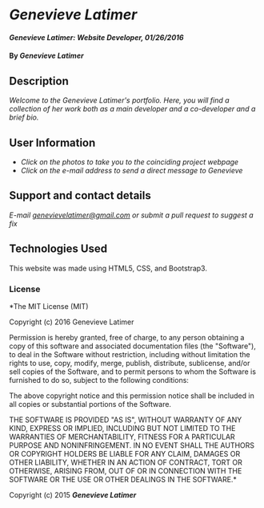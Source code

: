 # _Genevieve Latimer_

#### _Genevieve Latimer: Website Developer, 01/26/2016_

#### By _**Genevieve Latimer**_

## Description

_Welcome to the Genevieve Latimer's portfolio.  Here, you will find a collection of her work both as a main developer and a co-developer and a brief bio._

## User Information

* _Click on the photos to take you to the coinciding project webpage_
* _Click on the e-mail address to send a direct message to Genevieve_

## Support and contact details

_E-mail genevievelatimer@gmail.com or submit a pull request to suggest a fix_

## Technologies Used

This website was made using HTML5, CSS, and Bootstrap3.

### License

*The MIT License (MIT)

Copyright (c) 2016 Genevieve Latimer

Permission is hereby granted, free of charge, to any person obtaining a copy
of this software and associated documentation files (the "Software"), to deal
in the Software without restriction, including without limitation the rights
to use, copy, modify, merge, publish, distribute, sublicense, and/or sell
copies of the Software, and to permit persons to whom the Software is
furnished to do so, subject to the following conditions:

The above copyright notice and this permission notice shall be included in all
copies or substantial portions of the Software.

THE SOFTWARE IS PROVIDED "AS IS", WITHOUT WARRANTY OF ANY KIND, EXPRESS OR
IMPLIED, INCLUDING BUT NOT LIMITED TO THE WARRANTIES OF MERCHANTABILITY,
FITNESS FOR A PARTICULAR PURPOSE AND NONINFRINGEMENT. IN NO EVENT SHALL THE
AUTHORS OR COPYRIGHT HOLDERS BE LIABLE FOR ANY CLAIM, DAMAGES OR OTHER
LIABILITY, WHETHER IN AN ACTION OF CONTRACT, TORT OR OTHERWISE, ARISING FROM,
OUT OF OR IN CONNECTION WITH THE SOFTWARE OR THE USE OR OTHER DEALINGS IN THE
SOFTWARE.*

Copyright (c) 2015 **_Genevieve Latimer_**
